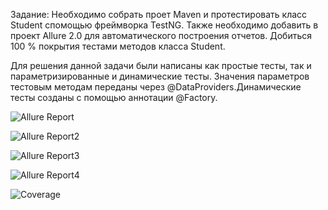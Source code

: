 Задание: Необходимо собрать проет Maven и протестировать класс Student спомощью фреймворка TestNG. Также необходимо добавить в проект Allure 2.0 для автоматического построения отчетов. Добиться 100 % покрытия тестами методов класса Student.

Для решения данной задачи были написаны как простые тесты, так и параметризированные и динамические тесты. Значения параметров тестовым методам переданы через @DataProviders.Динамические тесты созданы с помощью аннотации @Factory.


![Allure Report](https://user-images.githubusercontent.com/127390983/224570869-3820ad0d-639b-4211-8fca-fb673ee0329d.png)

![Allure Report2](https://user-images.githubusercontent.com/127390983/224570878-ce2a6c74-7c96-4634-ba0a-3b8e892f3a48.png)

![Allure Report3](https://user-images.githubusercontent.com/127390983/224570885-4f93b52f-e906-4d6e-9c38-5513ebd1d281.png)

![Allure Report4](https://user-images.githubusercontent.com/127390983/224570887-9a339c19-19c6-4c69-a2c1-5f47e490b56b.png)

![Coverage](https://user-images.githubusercontent.com/127390983/224571200-ae27dd2d-d193-4344-aa5c-d3d9010ebbec.png)
